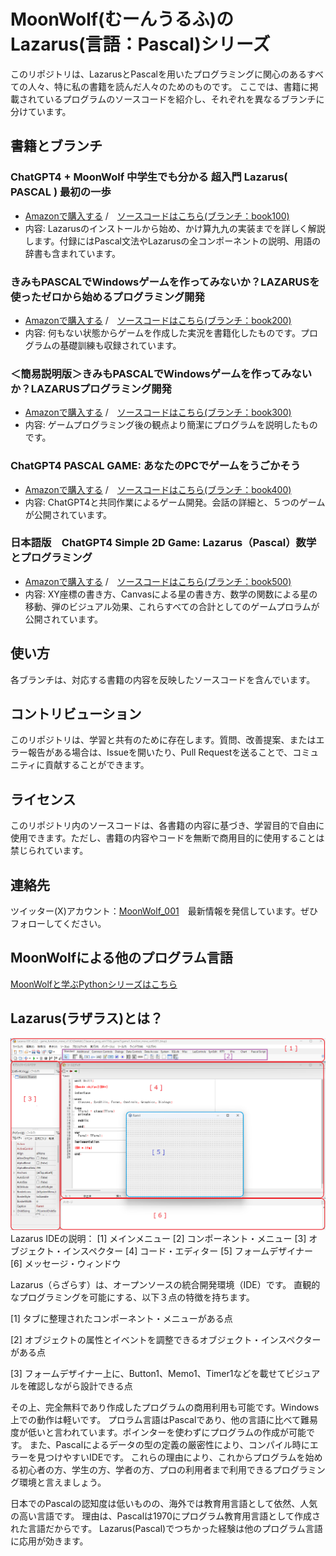 # MoonWolf(むーんうるふ)のLazarus(言語：Pascal)シリーズ

このリポジトリは、LazarusとPascalを用いたプログラミングに関心のあるすべての人々、特に私の書籍を読んだ人々のためのものです。
ここでは、書籍に掲載されているプログラムのソースコードを紹介し、それぞれを異なるブランチに分けています。

## 書籍とブランチ

### ChatGPT4 + MoonWolf 中学生でも分かる 超入門 Lazarus( PASCAL ) 最初の一歩
- [Amazonで購入する](https://www.amazon.co.jp/dp/B0CQT4WTB1) /　[ソースコードはこちら(ブランチ：book100)](https://github.com/moonwolf001/Lazarus_Pascal/tree/book100)
- 内容: Lazarusのインストールから始め、かけ算九九の実装までを詳しく解説します。付録にはPascal文法やLazarusの全コンポーネントの説明、用語の辞書も含まれています。

### きみもPASCALでWindowsゲームを作ってみないか？LAZARUSを使ったゼロから始めるプログラミング開発
- [Amazonで購入する](https://www.amazon.co.jp/dp/B0CD2RZ3DF) /　[ソースコードはこちら(ブランチ：book200)](https://github.com/moonwolf001/Lazarus_Pascal/tree/book200)
- 内容: 何もない状態からゲームを作成した実況を書籍化したものです。プログラムの基礎訓練も収録されています。

### ＜簡易説明版＞きみもPASCALでWindowsゲームを作ってみないか？LAZARUSプログラミング開発
- [Amazonで購入する](https://www.amazon.co.jp/dp/B0CDSCVNC8) /　[ソースコードはこちら(ブランチ：book300)](https://github.com/moonwolf001/Lazarus_Pascal/tree/book300)
- 内容: ゲームプログラミング後の観点より簡潔にプログラムを説明したものです。

### ChatGPT4 PASCAL GAME: あなたのPCでゲームをうごかそう
- [Amazonで購入する](https://www.amazon.co.jp/dp/B0CPCJBJK7) /　[ソースコードはこちら(ブランチ：book400)](https://github.com/moonwolf001/Lazarus_Pascal/tree/book400)
- 内容: ChatGPT4と共同作業によるゲーム開発。会話の詳細と、５つのゲームが公開されています。

### 日本語版　ChatGPT4 Simple 2D Game: Lazarus（Pascal）数学とプログラミング
- [Amazonで購入する](https://www.amazon.co.jp/dp/B0CW18PHYL) /　[ソースコードはこちら(ブランチ：book500)](https://github.com/moonwolf001/Lazarus_Pascal/tree/book500)
- 内容: XY座標の書き方、Canvasによる星の書き方、数学の関数による星の移動、弾のビジュアル効果、これらすべての合計としてのゲームプロラムが公開されています。

## 使い方

各ブランチは、対応する書籍の内容を反映したソースコードを含んでいます。

## コントリビューション

このリポジトリは、学習と共有のために存在します。質問、改善提案、またはエラー報告がある場合は、Issueを開いたり、Pull Requestを送ることで、コミュニティに貢献することができます。

## ライセンス

このリポジトリ内のソースコードは、各書籍の内容に基づき、学習目的で自由に使用できます。ただし、書籍の内容やコードを無断で商用目的に使用することは禁じられています。

## 連絡先

ツイッター(X)アカウント：[MoonWolf_001](https://twitter.com/MoonWolf_001)　最新情報を発信しています。ぜひフォローしてください。


## MoonWolfによる他のプログラム言語

[MoonWolfと学ぶPythonシリーズはこちら](https://github.com/moonwolf001/Python)


## Lazarus(ラザラス)とは？

![Lazarus Project Image](https://github.com/moonwolf001/Lazarus_Pascal/blob/_img/__lazarus_img2.png)
Lazarus IDEの説明：
[1] メインメニュー
[2] コンポーネント・メニュー
[3] オブジェクト・インスペクター
[4] コード・エディター
[5] フォームデザイナー
[6] メッセージ・ウィンドウ

Lazarus（らざらす）は、オープンソースの統合開発環境（IDE）です。
直観的なプログラミングを可能にする、以下３点の特徴を持ちます。

[1] タブに整理されたコンポーネント・メニューがある点

[2] オブジェクトの属性とイベントを調整できるオブジェクト・インスペクターがある点

[3] フォームデザイナー上に、Button1、Memo1、Timer1などを載せてビジュアルを確認しながら設計できる点

その上、完全無料であり作成したプログラムの商用利用も可能です。Windows上での動作は軽いです。
プロラム言語はPascalであり、他の言語に比べて難易度が低いと言われています。ポインターを使わずにプログラムの作成が可能です。
また、Pascalによるデータの型の定義の厳密性により、コンパイル時にエラーを見つけやすいIDEです。
これらの理由により、これからプログラムを始める初心者の方、学生の方、学者の方、プロの利用者まで利用できるプログラミング環境と言えましょう。

日本でのPascalの認知度は低いものの、海外では教育用言語として依然、人気の高い言語です。
理由は、Pascalは1970にプログラム教育用言語として作成された言語だからです。
Lazarus(Pascal)でつちかった経験は他のプログラム言語に応用が効きます。
